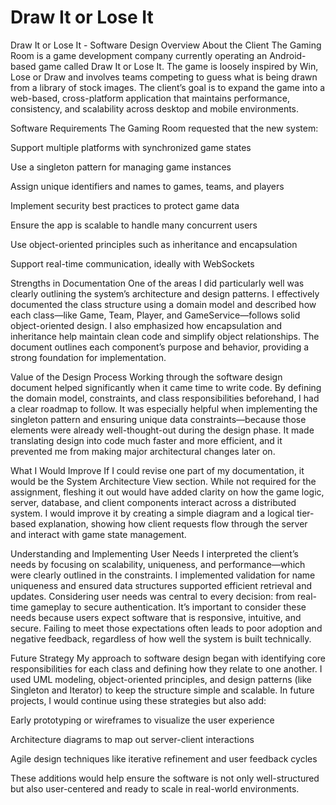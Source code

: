 # Draw It or Lose It
Draw It or Lose It - Software Design Overview
About the Client
The Gaming Room is a game development company currently operating an Android-based game called Draw It or Lose It. The game is loosely inspired by Win, Lose or Draw and involves teams competing to guess what is being drawn from a library of stock images. The client’s goal is to expand the game into a web-based, cross-platform application that maintains performance, consistency, and scalability across desktop and mobile environments.

Software Requirements
The Gaming Room requested that the new system:

Support multiple platforms with synchronized game states

Use a singleton pattern for managing game instances

Assign unique identifiers and names to games, teams, and players

Implement security best practices to protect game data

Ensure the app is scalable to handle many concurrent users

Use object-oriented principles such as inheritance and encapsulation

Support real-time communication, ideally with WebSockets

Strengths in Documentation
One of the areas I did particularly well was clearly outlining the system’s architecture and design patterns. I effectively documented the class structure using a domain model and described how each class—like Game, Team, Player, and GameService—follows solid object-oriented design. I also emphasized how encapsulation and inheritance help maintain clean code and simplify object relationships. The document outlines each component’s purpose and behavior, providing a strong foundation for implementation.

Value of the Design Process
Working through the software design document helped significantly when it came time to write code. By defining the domain model, constraints, and class responsibilities beforehand, I had a clear roadmap to follow. It was especially helpful when implementing the singleton pattern and ensuring unique data constraints—because those elements were already well-thought-out during the design phase. It made translating design into code much faster and more efficient, and it prevented me from making major architectural changes later on.

What I Would Improve
If I could revise one part of my documentation, it would be the System Architecture View section. While not required for the assignment, fleshing it out would have added clarity on how the game logic, server, database, and client components interact across a distributed system. I would improve it by creating a simple diagram and a logical tier-based explanation, showing how client requests flow through the server and interact with game state management.

Understanding and Implementing User Needs
I interpreted the client’s needs by focusing on scalability, uniqueness, and performance—which were clearly outlined in the constraints. I implemented validation for name uniqueness and ensured data structures supported efficient retrieval and updates. Considering user needs was central to every decision: from real-time gameplay to secure authentication. It’s important to consider these needs because users expect software that is responsive, intuitive, and secure. Failing to meet those expectations often leads to poor adoption and negative feedback, regardless of how well the system is built technically.

Future Strategy
My approach to software design began with identifying core responsibilities for each class and defining how they relate to one another. I used UML modeling, object-oriented principles, and design patterns (like Singleton and Iterator) to keep the structure simple and scalable. In future projects, I would continue using these strategies but also add:

Early prototyping or wireframes to visualize the user experience

Architecture diagrams to map out server-client interactions

Agile design techniques like iterative refinement and user feedback cycles

These additions would help ensure the software is not only well-structured but also user-centered and ready to scale in real-world environments.

